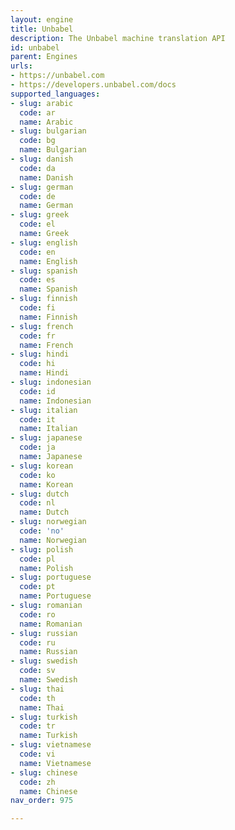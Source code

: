 ```yaml
---
layout: engine
title: Unbabel
description: The Unbabel machine translation API
id: unbabel
parent: Engines
urls:
- https://unbabel.com
- https://developers.unbabel.com/docs
supported_languages:
- slug: arabic
  code: ar
  name: Arabic
- slug: bulgarian
  code: bg
  name: Bulgarian
- slug: danish
  code: da
  name: Danish
- slug: german
  code: de
  name: German
- slug: greek
  code: el
  name: Greek
- slug: english
  code: en
  name: English
- slug: spanish
  code: es
  name: Spanish
- slug: finnish
  code: fi
  name: Finnish
- slug: french
  code: fr
  name: French
- slug: hindi
  code: hi
  name: Hindi
- slug: indonesian
  code: id
  name: Indonesian
- slug: italian
  code: it
  name: Italian
- slug: japanese
  code: ja
  name: Japanese
- slug: korean
  code: ko
  name: Korean
- slug: dutch
  code: nl
  name: Dutch
- slug: norwegian
  code: 'no'
  name: Norwegian
- slug: polish
  code: pl
  name: Polish
- slug: portuguese
  code: pt
  name: Portuguese
- slug: romanian
  code: ro
  name: Romanian
- slug: russian
  code: ru
  name: Russian
- slug: swedish
  code: sv
  name: Swedish
- slug: thai
  code: th
  name: Thai
- slug: turkish
  code: tr
  name: Turkish
- slug: vietnamese
  code: vi
  name: Vietnamese
- slug: chinese
  code: zh
  name: Chinese
nav_order: 975

---
```




